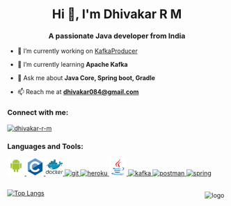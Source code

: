 <h1 align="center">Hi 👋, I'm Dhivakar R M</h1>
<h3 align="center">A passionate Java developer from India</h3>

- 🔭 I’m currently working on [KafkaProducer](https://github.com/Dhivakarkd/KafkaProducer)

- 🌱 I’m currently learning **Apache Kafka**

- 💬 Ask me about **Java Core, Spring boot, Gradle**

- 📫 Reach me at **dhivakar084@gmail.com**

<h3 align="left">Connect with me:</h3>
<p align="left">
<a href="https://linkedin.com/in/dhivakar-r-m" target="blank"><img align="center" src="https://raw.githubusercontent.com/rahuldkjain/github-profile-readme-generator/master/src/images/icons/Social/linked-in-alt.svg" alt="dhivakar-r-m" height="30" width="40" /></a>
</p>

<h3 align="left">Languages and Tools:</h3>
<p align="left"> <a href="https://developer.android.com" target="_blank"> <img src="https://raw.githubusercontent.com/devicons/devicon/master/icons/android/android-original-wordmark.svg" alt="android" width="40" height="40"/> </a> <a href="https://www.cprogramming.com/" target="_blank"> <img src="https://raw.githubusercontent.com/devicons/devicon/master/icons/c/c-original.svg" alt="c" width="40" height="40"/> </a> <a href="https://www.docker.com/" target="_blank"> <img src="https://raw.githubusercontent.com/devicons/devicon/master/icons/docker/docker-original-wordmark.svg" alt="docker" width="40" height="40"/> </a> <a href="https://git-scm.com/" target="_blank"> <img src="https://www.vectorlogo.zone/logos/git-scm/git-scm-icon.svg" alt="git" width="40" height="40"/> </a> <a href="https://heroku.com" target="_blank"> <img src="https://www.vectorlogo.zone/logos/heroku/heroku-icon.svg" alt="heroku" width="40" height="40"/> </a> <a href="https://www.java.com" target="_blank"> <img src="https://raw.githubusercontent.com/devicons/devicon/master/icons/java/java-original.svg" alt="java" width="40" height="40"/> </a> <a href="https://kafka.apache.org/" target="_blank"> <img src="https://www.vectorlogo.zone/logos/apache_kafka/apache_kafka-icon.svg" alt="kafka" width="40" height="40"/> </a> <a href="https://postman.com" target="_blank"> <img src="https://www.vectorlogo.zone/logos/getpostman/getpostman-icon.svg" alt="postman" width="40" height="40"/> </a> <a href="https://spring.io/" target="_blank"> <img src="https://www.vectorlogo.zone/logos/springio/springio-icon.svg" alt="spring" width="40" height="40"/> </a> </p>

## 

<img src="https://github-readme-streak-stats.herokuapp.com/?user=dhivakarkd" alt="logo" height="200" align="right" style="margin: 5px; margin-bottom: 20px;" />

[![Top Langs](https://github-readme-stats.vercel.app/api/top-langs/?username=dhivakarkd&langs_count=4)](https://github.com/anuraghazra/github-readme-stats)



##
